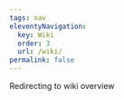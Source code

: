 ```yaml
---
tags: nav
eleventyNavigation:
  key: Wiki
  order: 3
  url: /wiki/
permalink: false
---
```


Redirecting to wiki overview
